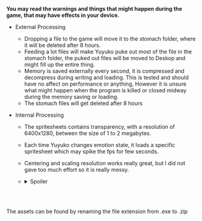 **You may read the warnings and things that might happen during the game, that may have effects in your device.**<br>

* External Processing
  * Dropping a file to the game will move it to the stomach folder, where it will be deleted after 8 hours.
  * Feeding a lot files will make Yuyuko puke out most of the file in the stomach folder, the puked out files will be moved to Deskop and might fill up the entire thing.
  * Memory is saved externally every second, it is compressed and decompress during writing and loading. This is tested and should have no affect on performance or anything, However it is unsure what might happen when the program is killed or closed midway during the memory saving or loading.
  * The stomach files will get deleted after 8 hours

* Internal Processing
  * The spritesheets contains transparency, with a resolution of 6400x1280, between the size of 1 to 2 megabytes.
  * Each time Yuyuko changes emotion state, it loads a specific spritesheet which may spike the fps for few seconds.
  * Centering and scaling resolution works really great, but I did not gave too much effort so it is really messy.
 
  * <details>
    <summary>Spoiler</summary>
    When Yuyuko reaches hunger level of zero, the yuyuko assets folder contents gets deleted, except for the stomach folder.
    </details>
  
 <br><br>

The assets can be found by renaming the file extension from .exe to .zip

